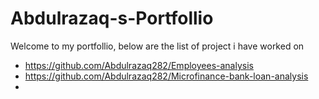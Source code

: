 # Abdulrazaq-s-Portfollio
Welcome to my portfollio, below are the list of project i have worked on
- https://github.com/Abdulrazaq282/Employees-analysis
- https://github.com/Abdulrazaq282/Microfinance-bank-loan-analysis
- 
